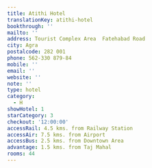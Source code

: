 ```yaml
---
title: Atithi Hotel
translationKey: atithi-hotel
bookthrough: ''
mailto: ''
address: Tourist Complex Area  Fatehabad Road
city: Agra
postalcode: 282 001
phone: 562-330 879-84
mobile: ''
email: ''
website: ''
note: ''
type: hotel
category:
  - H
showHotel: 1
starCategory: 3
checkout: '12:00:00'
accessRail: 4.5 kms. from Railway Station
accessAir: 7.5 kms. from Airport
accessBus: 2.5 kms. from Downtown Area
advantage: 1.5 kms. from Taj Mahal
rooms: 44
---
```

  